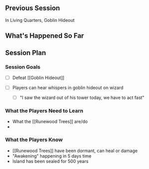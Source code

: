 ## Previous Session
In Living Quarters, Goblin Hideout


## What's Happened So Far

## Session Plan

### Session Goals
- [ ] Defeat [[Goblin Hideout]]

- [ ] Players can hear whispers in goblin hideout on wizard
	- [ ] "I saw the wizard out of his tower today, we have to act fast"


### What the Players Need to Learn
- What the [[Runewood Trees]] are/do
- 

### What the Players Know
- [[Runewood Trees]] have been dormant, can heal or damage
- "Awakening" happening in 5 days time
- Island has been sealed for 500 years